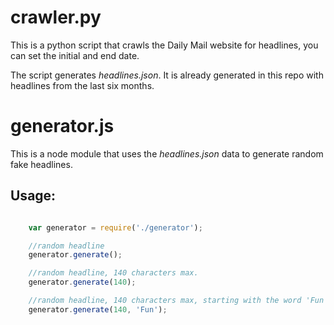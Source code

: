 # crawler.py

This is a python script that crawls the Daily Mail website for headlines, you can set the initial and end date.

The script generates *headlines.json*. It is already generated in this repo with headlines from the last six months.

# generator.js

This is a node module that uses the *headlines.json* data to generate random fake headlines.

## Usage:

```javascript

	var generator = require('./generator');

	//random headline
	generator.generate();

	//random headline, 140 characters max.
	generator.generate(140);

	//random headline, 140 characters max, starting with the word 'Fun'
	generator.generate(140, 'Fun');

```